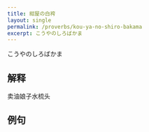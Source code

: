 ```yaml
---
title: 紺屋の白袴
layout: single
permalink: /proverbs/kou-ya-no-shiro-bakama
excerpt: こうやのしろばかま
---
```


こうやのしろばかま

## 解释

卖油娘子水梳头

## 例句

